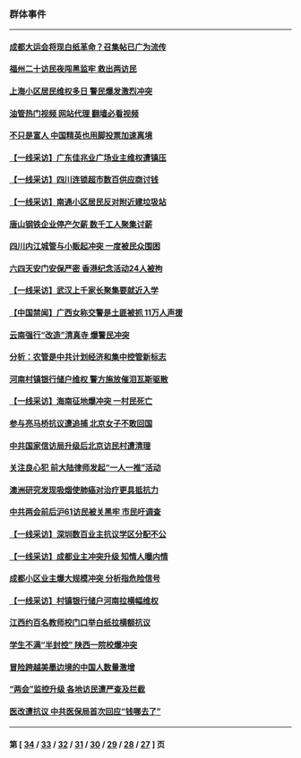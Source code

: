 ### 群体事件
---
#### [成都大运会将现白纸革命？召集帖已广为流传](../../pages/ncid279/n14033119.md?07131245) 
#### [福州二十访民夜闯黑监牢 救出两访民](../../pages/ncid279/n14031617.md?07131245) 
#### [上海小区居民维权多日 警民爆发激烈冲突](../../pages/ncid279/n14029221.md?07131245) 
#### [油管热门视频 网站代理 翻墙必看视频](http://138.2.39.72:81/youtube.html?epic-marker?07131245)
#### [不只是富人 中国精英也用脚投票加速离境](../../pages/ncid279/n14029086.md?07131245) 
#### [【一线采访】广东佳兆业广场业主维权遭镇压](../../pages/ncid279/n14028175.md?07131245) 
#### [【一线采访】四川连锁超市数百供应商讨钱](../../pages/ncid279/n14025102.md?07131245) 
#### [【一线采访】南通小区居民反对附近建垃圾站](../../pages/ncid279/n14021690.md?07131245) 
#### [唐山钢铁企业停产欠薪 数千工人聚集讨薪](../../pages/ncid279/n14017404.md?07131245) 
#### [四川内江城管与小贩起冲突 一度被民众围困](../../pages/ncid279/n14015922.md?07131245) 
#### [六四天安门安保严密 香港纪念活动24人被拘](../../pages/ncid279/n14009800.md?07131245) 
#### [【一线采访】武汉上千家长聚集要就近入学](../../pages/ncid279/n14009497.md?07131245) 
#### [【中国禁闻】广西女称交警是土匪被抓 11万人声援](../../pages/ncid279/n14006869.md?07131245) 
#### [云南强行“改造”清真寺 爆警民冲突](../../pages/ncid279/n14005561.md?07131245) 
#### [分析：农管是中共计划经济和集中控管新标志](../../pages/ncid279/n14000665.md?07131245) 
#### [河南村镇银行储户维权 警方施放催泪瓦斯驱散](../../pages/ncid279/n13998750.md?07131245) 
#### [【一线采访】海南征地爆冲突 一村民死亡](../../pages/ncid279/n13989137.md?07131245) 
#### [参与亮马桥抗议遭追捕 北京女子不敢回国](../../pages/ncid279/n13985420.md?07131245) 
#### [中共国家信访局升级后北京访民村遭清理](../../pages/ncid279/n13984826.md?07131245) 
#### [关注良心犯 前大陆律师发起“一人一推”活动](../../pages/ncid279/n13980524.md?07131245) 
#### [澳洲研究发现吸烟使肺癌对治疗更具抵抗力](../../pages/ncid279/n13977762.md?07131245) 
#### [中共两会前后沪61访民被关黑牢 市民吁调查](../../pages/ncid279/n13976054.md?07131245) 
#### [【一线采访】深圳数百业主抗议学区分配不公](../../pages/ncid279/n13976680.md?07131245) 
#### [【一线采访】成都业主冲突升级 知情人曝内情](../../pages/ncid279/n13965289.md?07131245) 
#### [成都小区业主爆大规模冲突 分析指危险信号](../../pages/ncid279/n13964520.md?07131245) 
#### [【一线采访】村镇银行储户河南拉横幅维权](../../pages/ncid279/n13964555.md?07131245) 
#### [江西约百名教师校门口举白纸拉横额抗议](../../pages/ncid279/n13958579.md?07131245) 
#### [学生不满“半封控” 陕西一院校爆冲突](../../pages/ncid279/n13946647.md?07131245) 
#### [冒险跨越美墨边境的中国人数量激增](../../pages/ncid279/n13946742.md?07131245) 
#### [“两会”监控升级 各地访民遭严查及拦截](../../pages/ncid279/n13942702.md?07131245) 
#### [医改遭抗议 中共医保局首次回应“钱哪去了”](../../pages/ncid279/n13938290.md?07131245) 

---
#### 第 [ [34](./34.md?07131245) / [33](./33.md?07131245) / [32](./32.md?07131245) / [31](./31.md?07131245) / [30](./30.md?07131245) / [29](./29.md?07131245) / [28](./28.md?07131245) / [27](./27.md?07131245) ] 页

